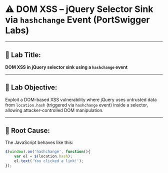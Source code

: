 # ⚠️ DOM XSS – jQuery Selector Sink via `hashchange` Event (PortSwigger Labs)

---

## 🧠 Lab Title:
**DOM XSS in jQuery selector sink using a `hashchange` event**

---

## 🎯 Lab Objective:
Exploit a DOM-based XSS vulnerability where jQuery uses untrusted data from `location.hash` (triggered via `hashchange` event) inside a selector, allowing attacker-controlled DOM manipulation.

---

## 🧪 Root Cause:

The JavaScript behaves like this:
```javascript
$(window).on('hashchange', function(){
    var el = $(location.hash);
    el.text('You clicked a link!');
});
